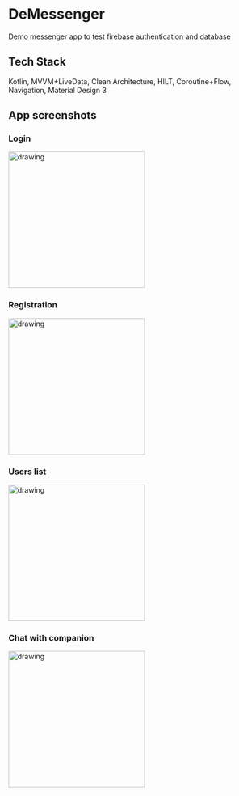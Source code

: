 # DeMessenger
Demo messenger app to test firebase authentication and database

## Tech Stack

Kotlin, MVVM+LiveData, Clean Architecture, HILT, Coroutine+Flow, Navigation, Material Design 3

## App screenshots

### Login

<img src="https://user-images.githubusercontent.com/43218153/187189162-2430e5f2-535f-497d-aca8-a3a5a3c91706.jpg" alt="drawing" width="270"/>

### Registration

<img src="https://user-images.githubusercontent.com/43218153/187189163-1d89465c-592f-4d2f-ba15-a8dc7cf3e417.jpg" alt="drawing" width="270"/>

### Users list

<img src="https://user-images.githubusercontent.com/43218153/187189164-7d55a632-9a0d-4838-b3b4-fe203f3d9bff.jpg" alt="drawing" width="270"/>

### Chat with companion

<img src="https://user-images.githubusercontent.com/43218153/187189156-99dd748c-7d84-488a-8b48-823e85c00d64.jpg" alt="drawing" width="270"/>
